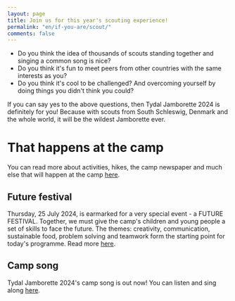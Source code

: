 ```yaml
---
layout: page
title: Join us for this year's scouting experience!
permalink: "en/if-you-are/scout/"
comments: false
---
```


- Do you think the idea of thousands of scouts standing together and singing a common song is nice?
- Do you think it's fun to meet peers from other countries with the same interests as you?
- Do you think it's cool to be challenged? And overcoming yourself by doing things you didn't think you could?

If you can say yes to the above questions, then Tydal Jamborette 2024 is definitely for you! Because with scouts from South Schleswig, Denmark and the whole world, it will be the wildest Jamborette ever.

# That happens at the camp

You can read more about activities, hikes, the camp newspaper and much else that will happen at the camp [here](/en/programme/).

## Future festival

Thursday, 25 July 2024, is earmarked for a very special event - a FUTURE FESTIVAL. Together, we must give the camp's children and young people a set of skills to face the future. The themes: creativity, communication, sustainable food, problem solving and teamwork form the starting point for today's programme. Read more [here](/en/future-festival).

## Camp song

Tydal Jamborette 2024's camp song is out now! You can listen and sing along [here](/en/campsong).
